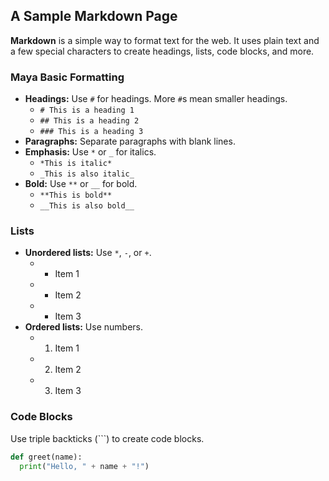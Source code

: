 ## A Sample Markdown Page

**Markdown** is a simple way to format text for the web. It uses plain text and a few special characters to create headings, lists, code blocks, and more.

### Maya Basic Formatting

  * **Headings:** Use `#` for headings. More `#`s mean smaller headings.
      * `# This is a heading 1`
      * `## This is a heading 2`
      * `### This is a heading 3`
  * **Paragraphs:** Separate paragraphs with blank lines.
  * **Emphasis:** Use `*` or `_` for italics.
      * `*This is italic*`
      * `_This is also italic_`
  * **Bold:** Use `**` or `__` for bold.
      * `**This is bold**`
      * `__This is also bold__`

### Lists

  * **Unordered lists:** Use `*`, `-`, or `+`.
      *   * Item 1
      *   * Item 2
      *   * Item 3
  * **Ordered lists:** Use numbers.
      * 1.  Item 1
      * 2.  Item 2
      * 3.  Item 3

### Code Blocks

Use triple backticks (\`\`\`) to create code blocks.

```python
def greet(name):
  print("Hello, " + name + "!")
